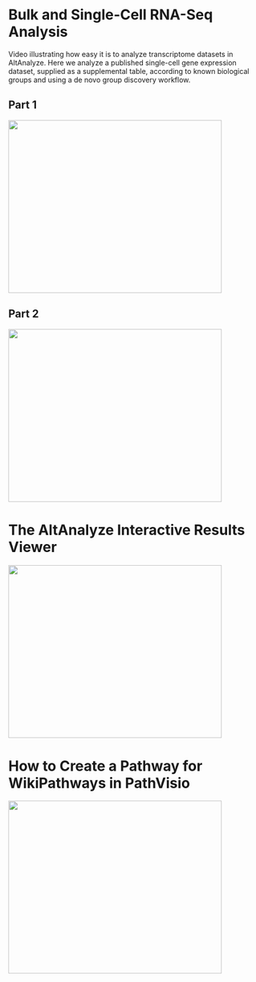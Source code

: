 # Bulk and Single-Cell RNA-Seq Analysis #

Video illustrating how easy it is to analyze transcriptome datasets in AltAnalyze. Here we analyze a published single-cell gene expression dataset, supplied as a supplemental table, according to known biological groups and using a de novo group discovery workflow.

## Part 1 ##
<a href='http://www.youtube.com/watch?feature=player_embedded&v=npz34x0oILE' target='_blank'><img src='http://img.youtube.com/vi/npz34x0oILE/0.jpg' width='425' height=344 /></a>

## Part 2 ##
<a href='http://www.youtube.com/watch?feature=player_embedded&v=WySm7cQ13mw' target='_blank'><img src='http://img.youtube.com/vi/WySm7cQ13mw/0.jpg' width='425' height=344 /></a>

# The AltAnalyze Interactive Results Viewer #
<a href='http://www.youtube.com/watch?feature=player_embedded&v=JNA087qBZsc' target='_blank'><img src='http://img.youtube.com/vi/JNA087qBZsc/0.jpg' width='425' height=344 /></a>

# How to Create a Pathway for WikiPathways in PathVisio #

<a href='http://www.youtube.com/watch?feature=player_embedded&v=GRtaLihkTGM' target='_blank'><img src='http://img.youtube.com/vi/GRtaLihkTGM/0.jpg' width='425' height=344 /></a>